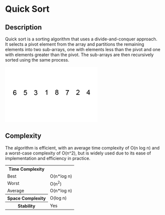 # Quick Sort

## Description

Quick sort is a sorting algorithm that uses a divide-and-conquer approach. It selects a pivot element from the array and partitions the remaining elements into two sub-arrays, one with elements less than the pivot and one with elements greater than the pivot. The sub-arrays are then recursively sorted using the same process.

![Quick Sort](quick-sort.gif)

## Complexity

The algorithm is efficient, with an average time complexity of O(n log n) and a worst-case complexity of O(n^2), but is widely used due to its ease of implementation and efficiency in practice.

<table border="0"><tbody>
<tr><th><strong>Time Complexity</strong></th>
<td>&nbsp;</td>
</tr><tr><td>Best</td>
	<td>O(n*log n)</td>
</tr><tr><td>Worst</td>
	<td>O(n<sup>2</sup>)</td>
</tr><tr><td>Average</td>
	<td>O(n*log n)</td>
</tr><tr><th><strong>Space Complexity</strong></th>
	<td>O(log n)</td>
</tr><tr><th><strong>Stability</strong></th>
	<td>Yes</td>
</tr></tbody>
</table>

